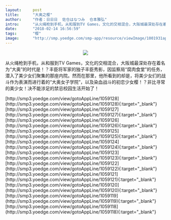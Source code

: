 ```yaml
---
layout:     post
title:      "大奥之樱"
author:     "作者：日日日  佐仓はなつみ  仓本雅弘"
intro:      "从火绳枪到手机，从和服到TV Games，文化的交相混合，大阪城最深处存在着名为“大奥”的时代是！？丰臣将军家的独子丰臣秀影，因监察局“腐肉食堂”的任务，潜入了美少女们聚集的那座内院。然而在那里，他所看到的却是，将美少女们的战斗作为表演而进行着的“大奥女子学院”，以及染血战斗的初恋少女樱！？非比寻常的美少女！决不能涉足的禁忌校园生活开始了！"
date:       "2018-02-14 16:56:59"
tags:       "樱"
image:      "http://smp.yoedge.com/smp-app/resource/viewImage/1001931appline.png"
---
```

<div style="text-align: center">
<p><img src="http://smp.yoedge.com/smp-app/resource/viewImage/1001931appline.png"/></p>
</div>
<p class="post-meta">
<span>从火绳枪到手机，从和服到TV Games，文化的交相混合，大阪城最深处存在着名为“大奥”的时代是！？丰臣将军家的独子丰臣秀影，因监察局“腐肉食堂”的任务，潜入了美少女们聚集的那座内院。然而在那里，他所看到的却是，将美少女们的战斗作为表演而进行着的“大奥女子学院”，以及染血战斗的初恋少女樱！？非比寻常的美少女！决不能涉足的禁忌校园生活开始了！</span>
</p>
[http://smp3.yoedge.com/view/gotoAppLine/1059128](http://smp3.yoedge.com/view/gotoAppLine/1059128){:target="_blank"}
[http://smp3.yoedge.com/view/gotoAppLine/1059127](http://smp3.yoedge.com/view/gotoAppLine/1059127){:target="_blank"}
[http://smp3.yoedge.com/view/gotoAppLine/1059126](http://smp3.yoedge.com/view/gotoAppLine/1059126){:target="_blank"}
[http://smp3.yoedge.com/view/gotoAppLine/1059125](http://smp3.yoedge.com/view/gotoAppLine/1059125){:target="_blank"}
[http://smp3.yoedge.com/view/gotoAppLine/1059124](http://smp3.yoedge.com/view/gotoAppLine/1059124){:target="_blank"}
[http://smp3.yoedge.com/view/gotoAppLine/1059123](http://smp3.yoedge.com/view/gotoAppLine/1059123){:target="_blank"}
[http://smp3.yoedge.com/view/gotoAppLine/1059122](http://smp3.yoedge.com/view/gotoAppLine/1059122){:target="_blank"}
[http://smp3.yoedge.com/view/gotoAppLine/1059121](http://smp3.yoedge.com/view/gotoAppLine/1059121){:target="_blank"}
[http://smp3.yoedge.com/view/gotoAppLine/1059120](http://smp3.yoedge.com/view/gotoAppLine/1059120){:target="_blank"}
[http://smp3.yoedge.com/view/gotoAppLine/1059119](http://smp3.yoedge.com/view/gotoAppLine/1059119){:target="_blank"}
[http://smp3.yoedge.com/view/gotoAppLine/1059118](http://smp3.yoedge.com/view/gotoAppLine/1059118){:target="_blank"}


